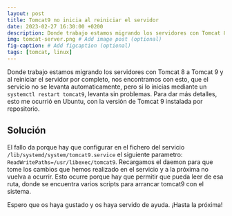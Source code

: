 ```yaml
---
layout: post
title: Tomcat9 no inicia al reiniciar el servidor
date: 2023-02-27 16:30:00 +0200
description: Donde trabajo estamos migrando los servidores con Tomcat 8 a Tomcat 9 y al reiniciar el servidor por completo, nos encontramos con esto.
img: tomcat-server.png # Add image post (optional)
fig-caption: # Add figcaption (optional)
tags: [tomcat, linux]
---
```


Donde trabajo estamos migrando los servidores con Tomcat 8 a Tomcat 9 y al reiniciar el servidor por completo, nos encontramos con esto, que el servicio no se levanta automaticamente, pero si lo inicias mediante un `systemctl restart tomcat9`, levanta sin problemas. Para dar más detalles, esto me ocurrió en Ubuntu, con la versión de Tomcat 9 instalada por repositorio.

## Solución

El fallo da porque hay que configurar en el fichero del servicio `/lib/systemd/system/tomcat9.service` el siguiente parametro: `ReadWritePaths=/usr/libexec/tomcat9`. Recargamos el daemon para que tome los cambios que hemos realizado en el servicio y a la próxima no vuelva a ocurrir. Esto ocurre porque hay que permitir que pueda leer de esa ruta, donde se encuentra varios scripts para arrancar tomcat9 con el sistema.

Espero que os haya gustado y os haya servido de ayuda. ¡Hasta la próxima!

